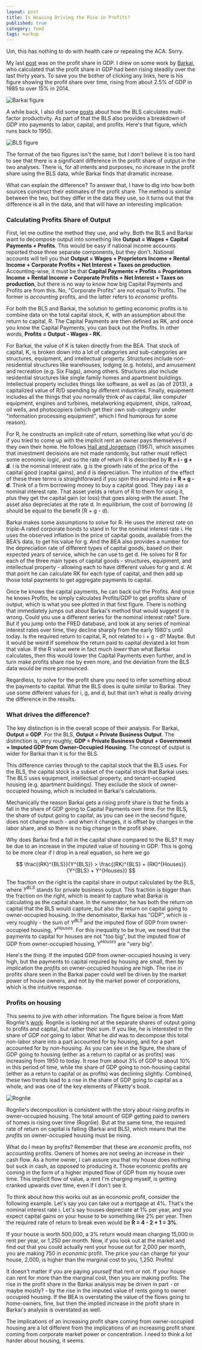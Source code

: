 ```yaml
---
layout: post
title: Is Housing Driving the Rise in Profits?
published: true
category: feed
tags: markup
---
```


Um, this has nothing to do with health care or repealing the ACA. Sorry. 

My last [post](https://growthecon.com/blog/Markups/) was on the profit share in GDP. I drew on some work by [Barkai](http://home.uchicago.edu/~barkai/), who calculated that the profit share in GDP had been rising steadily over the last thirty years. To save you the bother of clicking any links, here is his figure showing the profit share over time, rising from about 2.5% of GDP in 1985 to over 15% in 2014. 

![Barkai figure](/assets/barkai3.png)

A while back, I also did some [posts](https://growthecon.com/blog/the-changing-composition-of-productivity-growth/) about how the BLS calculates multi-factor productivity. As part of that the BLS also provides a breakdown of GDP into payments to labor, capital, and profits. Here's that figure, which runs back to 1950. 

![BLS figure](/assets/fig_output_share.png)

The format of the two figures isn't the same, but I don't believe it is too hard to see that there is a significant difference in the profit share of output in the two analyses. There is, for all intents and purposes, no increase in the profit share using the BLS data, while Barkai finds that dramatic increase.

What can explain the difference? To answer that, I have to dig into how both sources construct their estimates of the profit share. The method is similar between the two, but they differ in the data they use, so it turns out that the difference is all in the data, and that will have an interesting implication. 

### Calculating Profits Share of Output
First, let me outline the method they use, and why. Both the BLS and Barkai want to decompose output into something like **Output = Wages + Capital Payments + Profits**. This would be easy if national income accounts reported those three separate components, but they don't. National accounts will tell you that **Output = Wages + Proprietors Income + Rental Income + Corporate Profits + Net Interest + Taxes on production**. Accounting-wise, it must be that **Capital Payments + Profits = Proprietors Income + Rental Income + Corporate Profits + Net Interest + Taxes on production**, but there is no way to know how big Capital Payments and Profits are from this. No, "Corporate Profits" are not equal to Profits. The former is *accounting* profits, and the latter refers to *economic* profits.

For both the BLS and Barkai, the solution to getting economic profits is to combine data on the total capital stock, K, with an assumption about the return to capital, R. The Capital Payments are then defined as RK, and once you know the Capital Payments, you can back out the Profits. In other words, **Profits = Output - Wages - RK**. 

For Barkai, the value of K is taken directly from the BEA. That stock of capital, K, is broken down into a lot of categories and sub-categories are structures, equipment, and intellectual property. Structures include non-residential structures like warehouses, lodging (e.g. hotels), and amusement and recreation (e.g. Six Flags), among others. Structures also include residential structures like single family homes and apartment buildings. Intellectual property includes things like software, as well as (as of 2013), a capitalized value of R/D spending by different industries. Finally, equipment includes all the things that you normally think of as capital, like computer equipment, engines and turbines, metalworking equipment, ships, railroad, oil wells, and photocopiers (which get their own sub-category under "information processing equipment", which I find humorous for some reason). 

For R, he constructs an implicit rate of return, something like what you'd do if you tried to come up with the implicit rent an owner pays themselves if they own their home. He follows [Hall and Jorgenson](https://web.stanford.edu/~rehall/Tax-Policy-AER-June-1967.pdf) (1967), which assumes that investment decisions are not made randomly, but rather must reflect some economic logic, and so the rate of return R is described by **R = i - g + d**. i is the nominal interest rate. g is the growth rate of the price of the capital good (capital gains), and d is depreciation. The intuition of the effect of these three terms is straightforward if you spin this around into **i = R + g - d**. Think of a firm borrowing money to buy a capital good. They pay i as a nominal interest rate. That asset yields a return of R to them for using it, plus they get the capital gain (or loss) that goes along with the asset. The asset also depreciates at the rate d. In equilibrium, the cost of borrowing (i) should be equal to the benefit (R + g - d). 

Barkai makes some assumptions to solve for R. He uses the interest rate on triple-A rated corporate bonds to stand in for the nominal interest rate i. He uses the observed inflation in the price of capital goods, available from the BEA's data, to get his value for g. And the BEA also provides a number for the depreciation rate of different types of capital goods, based on their expected years of service, which he can use to get d. He solves for R for each of the three main types of capital goods - structures, equipment, and intellectual property - allowing each to have different values for g and d. At that point he can calculate RK for each type of capital, and then add up those total payments to get aggregate payments to capital. 

Once he knows the capital payments, he can back out the Profits. And once he knows Profits, he simply calculates Profits/GDP to get profits share of output, which is what you see plotted in that first figure. There is nothing that immediately jumps out about Barkai's method that would suggest it is wrong. Could you use a different series for the nominal interest rate? Sure. But if you jump onto the FRED database, and look at any series of nominal interest rates over time, they decline sharply from the early 1980's until today. Is the required return to capital, R, not related to i + g - d? Maybe. But it would be weird if somehow the return paid to capital deviated a lot from that value. If the R value were in fact much *lower* than what Barkai calculates, then this would lower the Capital Payments even further, and in turn make profits share rise by even more, and the deviation from the BLS data would be more pronounced.

Regardless, to solve for the profit share you need to infer something about the payments to capital. What the BLS does is quite similar to Barkai. They use some different values for i, g, and d, but that isn't what is really driving the difference in the results. 

### What drives the difference?
The key distinction is in the overall scope of their analysis. For Barkai, **Output = GDP**. For the BLS, **Output = Private Business Output**. The distinction is, very roughly, **GDP = Private Business Output + Government + Imputed GDP from Owner-Occupied Housing**. The concept of output is wider for Barkai than it is for the BLS.

This difference carries through to the capital stock that the BLS uses. For the BLS, the capital stock is a subset of the capital stock that Barkai uses. The BLS uses equipment, intellectual property, and tenant-occupied housing (e.g. apartment buildings). They exclude the stock of owner-occupied housing, which is included in Barkai's calculations.

Mechanically the reason Barkai gets a rising profit share is that he finds a fall in the share of GDP going to Capital Payments over time. For the BLS, the share of output going to capital, as you can see in the second figure, does not change much - and when it changes, it is offset by changes in the labor share, and so there is no big change in the profit share.

Why does Barkai find a fall in the capital share compared to the BLS? It may be due to an increase in the imputed value of housing in GDP. This is going to be more clear if I drop in a real equation, so here we go

$$
\frac{(RK)^{BLS}}{Y^{BLS}} > \frac{(RK)^{BLS} + (RK)^{Houses}}{Y^{BLS} + Y^{Houses}}
$$

The fraction on the right is the capital share in output calculated by the BLS, where $Y^{BLS}$ stands for private business output. This fraction is bigger than the fraction on the right, which is meant to capture what Barkai is calculating as the capital share. In the numerator, he has both the return on capital that the BLS would capture, but also the return on capital going to owner-occupied housing. In the denominator, Barkai has "GDP", which is - very roughly - the sum of $Y^{BLS}$ and the imputed flow of GDP from owner-occupied housing, $Y^{Houses}$. For this inequality to be true, we need that the payments to capital for houses are not "too big", but the imputed flow of GDP from owner-occupied housing, $Y^{Houses}$ are "very big". 

Here's the thing. If the imputed GDP from owner-occupied housing is very high, but the payments to capital required by housing are small, then by implication the *profits* on owner-occupied housing are high. The rise in profits share seen in the Barkai paper could well be driven by the market power of house owners, and not by the market power of corporations, which is the intuitive response.

### Profits on housing

This seems to jive with other information. The figure below is from Matt Rognlie's [work](http://mattrognlie.com/brookings_capitalshare.pdf). Rognlie is looking not at the separate shares of output going to profits and capital, but rather their sum. If you like, he is interested in the share of GDP *not* going to labor. What he did was to decompose this total non-labor share into a part accounted for by housing, and for a part accounted for by non-housing. As you can see in the figure, the share of GDP going to housing (either as a return to capital or as profits) was increasing from 1950 to today. It rose from about 3% of GDP to about 10% in this period of time, while the share of GDP going to non-housing capital (either as a return to capital or as profits) was declining slightly. Combined, these two trends lead to a rise in the share of GDP going to capital as a whole, and was one of the key elements of Piketty's book.

![Rognlie](/assets/rognlie.png)

Rognlie's decomposition is consistent with the story about rising profits in owner-occupied housing. The total amount of GDP getting paid to owners of homes is rising over time (Rognlie). But at the same time, the required rate of return on capital is falling (Barkai and BLS), which means that the *profits* on owner-occupied housing must be rising. 

What do I mean by profits? Remember that these are *economic* profits, not accounting profits. Owners of homes are not seeing an increase in their cash flow. As a home owner, I can assure you that my house does nothing but suck *in* cash, as opposed to producing it. Those economic profits are coming in the form of a higher imputed flow of GDP from my house over time. This implicit flow of value, a rent I'm charging myself, is getting cranked upwards over time, even if I don't see it. 

To think about how this works out as an economic profit, consider the following example. Let's say you can take out a mortgage at 4%. That's the nominal interest rate i. Let's say houses depreciate at 1% per year, and you expect capital gains on your house to be something like 2% per year. Then the required rate of return to break even would be **R = 4 - 2 + 1 = 3%**.

If your house is worth 500,000, a 3% return would mean charging 15,000 in rent per year, or 1,250 per month. Now, if you look out at the market and find out that you could actually rent your house out for 2,000 per month, you are making 750 in *economic* profit. The price you can charge for your house, 2,000, is higher than the marginal cost to you, 1,250. Profits! 

It doesn't matter if you are paying *yourself* that rent or not. If your house can rent for more than the marginal cost, then you are making profits. The rise in the profit share in the Barkai analysis may be driven in part - or maybe mostly? - by the rise in the imputed value of rents going to owner occupied housing. If the BEA is overstating the value of the flows going to home-owners, fine, but then the implied increase in the profit share in Barkai's analysis is overstated as well. 

The implications of an increasing profit share coming from owner-occupied housing are a lot different from the implications of an increasing profit share coming from corporate market power or concentration. I need to think a lot harder about housing, it seems. 
